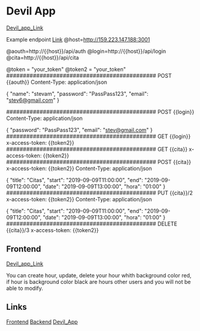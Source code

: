 # Devil App

[Devil_app_Link](http://159.223.147.188:3001/login)

Example endpoint
[Link](http://159.223.147.188:3001/api)
@host=http://159.223.147.188:3001

@aouth=http://{{host}}/api/auth
@login=http://{{host}}/api/login
@cita=http://{{host}}/api/cita

@token = "your_token"
@token2 = "your_token"
#############################################
POST {{aouth}}
Content-Type: application/json

{
  "name": "stevam",
  "password": "PassPass123",
  "email": "stev6@gmail.com"
}

#############################################
POST {{login}}
Content-Type: application/json

{
  "password": "PassPass123",
  "email": "stev@gmail.com"
}
#############################################
GET {{login}}
x-access-token: {{token2}}
#############################################
GET {{cita}}
x-access-token: {{token2}}
#############################################
POST {{cita}}
x-access-token: {{token2}}
Content-Type: application/json

{
  "title": "Citas",
  "start": "2019-09-09T11:00:00",
  "end": "2019-09-09T12:00:00",
  "date": "2019-09-09T13:00:00",
  "hora": "01:00"
}
#############################################
PUT {{cita}}/2
x-access-token: {{token2}}
Content-Type: application/json

{
  "title": "Citas",
  "start": "2019-09-09T11:00:00",
  "end": "2019-09-09T12:00:00",
  "date": "2019-09-09T13:00:00",
  "hora": "01:00"
}
#############################################
DELETE {{cita}}/3
x-access-token: {{token2}}

## Frontend

[Devil_app_Link](http://159.223.147.188:3001/login)

You can create hour, update, delete your hour whith background color red, if hour is background color black are hours other users and you will not be able to modify.

## Links
[Frontend](https://github.com/Stev-189/Devil_app_frontend)
[Backend](https://github.com/Stev-189/Devil_app_backend)
[Devil_App](http://159.223.147.188:3001/login)